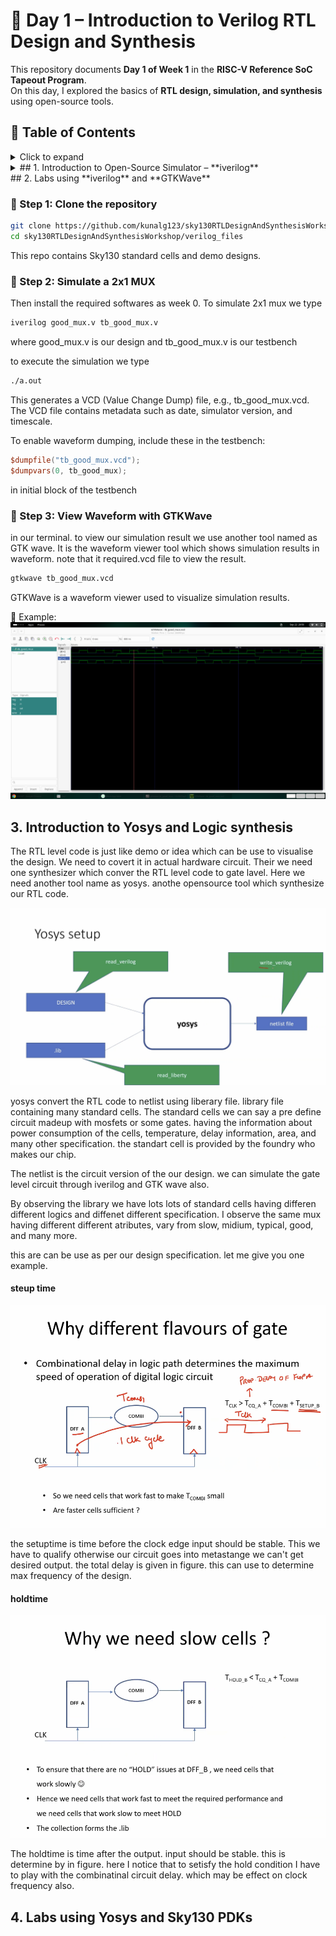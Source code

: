 # 🌟 Day 1 – Introduction to Verilog RTL Design and Synthesis  

This repository documents **Day 1 of Week 1** in the **RISC-V Reference SoC Tapeout Program**.  
On this day, I explored the basics of **RTL design, simulation, and synthesis** using open-source tools.  

## 📑 Table of Contents  

<details>
<summary>Click to expand</summary>

1. [Introduction to Open-Source Simulator – iverilog](#1-introduction-to-open-source-simulator--iverilog)  
   - What is Verilog HDL?  
   - What is iverilog?  
   - Simulation Flow  
   - Verification Approaches  

2. [Labs using iverilog and GTKWave](#2-labs-using-iverilog-and-gtkwave)  
   - Cloning the Repository  
   - Simulating a 2x1 MUX  
   - Generating VCD Files  
   - Viewing Results with GTKWave  

3. [Introduction to Yosys and Logic Synthesis](#3-introduction-to-yosys-and-logic-synthesis)  
   - What is Yosys?  
   - Gate-Level Netlist  
   - Standard Cell Libraries  
   - Timing Parameters (Setup & Hold Time)  

4. [Labs using Yosys and Sky130 PDKs](#4-labs-using-yosys-and-sky130-pdks)  
   - RTL to Netlist Flow  
   - Post-Synthesis Simulation  

5. [Key Takeaways from Day 1](#-key-takeaways-from-day-1)  

</details>

<details>
<summary>## 1. Introduction to Open-Source Simulator – **iverilog**  </summary>

In this lecture, I learned about **Verilog HDL** and its simulation using **iverilog**.  

- **Verilog HDL**: A hardware description language (HDL) used to describe the behavior and structure of digital systems.  
  - Influenced by C language.  
  - Case-sensitive.  
  - Two widely used HDLs are **Verilog** and **VHDL**.  

- **iverilog**: An open-source tool used for **RTL simulation** of Verilog designs.  

📌 **Flow of iverilog simulation**  
![iverilog flow](iverilog_flow.png)  

To simulate a design, we need **two files**:  
1. **Design file** – contains the circuit implementation.  
2. **Testbench file** – applies input test vectors and verifies outputs.  

### Approaches to verification:
- **Direct Testbench**: Apply test vectors and compare results.  
- **DUT (Design Under Test)**: Testbench generates inputs automatically and checks DUT outputs, often giving feedback or scores.  

---
</details>
## 2. Labs using **iverilog** and **GTKWave**  

### 🔹 Step 1: Clone the repository  
```bash
git clone https://github.com/kunalg123/sky130RTLDesignAndSynthesisWorkshop.git
cd sky130RTLDesignAndSynthesisWorkshop/verilog_files
```
This repo contains Sky130 standard cells and demo designs.

### 🔹 Step 2: Simulate a 2x1 MUX
Then install the required softwares as week 0.
To simulate 2x1 mux we type
```bash 
iverilog good_mux.v tb_good_mux.v
```
where good_mux.v is our design and tb_good_mux.v is our testbench

to execute the simulation we type
```bash
./a.out
```
This generates a VCD (Value Change Dump) file, e.g., tb_good_mux.vcd.
The VCD file contains metadata such as date, simulator version, and timescale.

To enable waveform dumping, include these in the testbench:
```verilog
$dumpfile("tb_good_mux.vcd");
$dumpvars(0, tb_good_mux);
```
in initial block of the testbench

### 🔹 Step 3: View Waveform with GTKWave
in our terminal.
to view our simulation result we use another tool named as GTK wave. It is the waveform viewer tool which shows simulation results in waveform. note that it required.vcd file to view the result.
```bash
gtkwave tb_good_mux.vcd
```
GTKWave is a waveform viewer used to visualize simulation results.

📌 Example:
![Alt Text](gtkwave_goodmux.png)
## 3. Introduction to Yosys and Logic synthesis

The RTL level code is just like demo or idea which can be use to visualise the design. We need to covert it in actual hardware circuit. Their we need one synthesizer which conver the RTL level code to gate lavel. Here we need another tool name as yosys. anothe opensource tool which synthesize our RTL code.

![Alt Text](yosys_flow.png)

yosys convert the RTL code to netlist using liberary file. library file containing many standard cells. The standard cells we can say a pre define circuit madeup with mosfets or some gates. having the information about power consumption of the cells, temperature, delay information, area, and many other specification. the standart cell is provided by the foundry who makes our chip.

The netlist is the circuit version of the our design. we can simulate the gate level circuit through iverilog and GTK wave also.

By observing the library we have lots lots of standard cells having differen different logics and diffenet different specification. I observe the same mux having different different atributes, vary from slow, midium, typical, good, and many more.

this are can be use as per our design specification.
let me give you one example.
#### steup time
![Alt Text](setuptime.png)

the setuptime is time before the clock edge input should be stable. This we have to qualify otherwise our circuit goes into metastange we can't get desired output.
the total delay is given in figure. this can use to determine max frequency of the design.

#### holdtime
![Alt Text](holdtime.png)

The holdtime is time after the output. input should be stable. this is determine by in figure. here I notice that to setisfy the hold condition I have to play with the combinatinal circuit delay. which may be effect on clock frequency also.

## 4. Labs using Yosys and Sky130 PDKs
